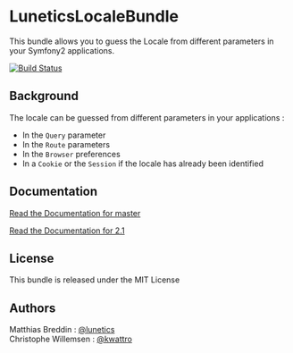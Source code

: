 # LuneticsLocaleBundle

This bundle allows you to guess the Locale from different parameters in your Symfony2 applications.

[![Build Status](https://secure.travis-ci.org/lunetics/LocaleBundle.png?branch=2.1)](http://travis-ci.org/lunetics/LocaleBundle)


## Background

The locale can be guessed from different parameters in your applications :

* In the `Query` parameter
* In the `Route` parameters
* In the `Browser` preferences
* In a `Cookie` or the `Session` if the locale has already been identified

## Documentation

[Read the Documentation for master](https://github.com/lunetics/LocaleBundle/blob/master/Resources/doc/index.markdown)

[Read the Documentation for 2.1](https://github.com/lunetics/LocaleBundle/blob/2.1/Resources/doc/index.markdown)

## License

This bundle is released under the MIT License

## Authors

Matthias Breddin : [@lunetics](https://github.com/lunetics)  
Christophe Willemsen : [@kwattro](https://github.com/kwattro)